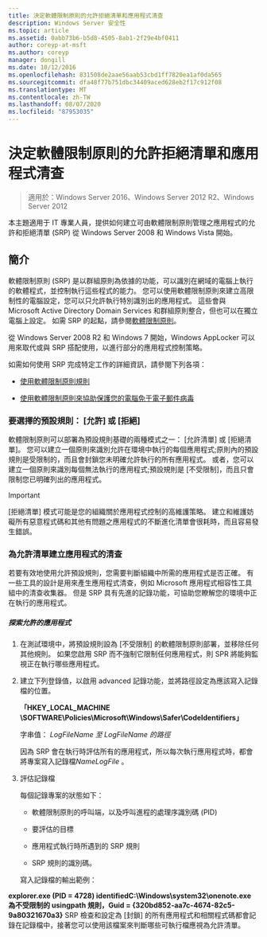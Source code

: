 ```yaml
---
title: 決定軟體限制原則的允許拒絕清單和應用程式清查
description: Windows Server 安全性
ms.topic: article
ms.assetid: 0abb73b6-b5d8-4505-8ab1-2f29e4bf0411
author: coreyp-at-msft
ms.author: coreyp
manager: dongill
ms.date: 10/12/2016
ms.openlocfilehash: 831508de2aae56aab53cbd1ff7820ea1af0da565
ms.sourcegitcommit: dfa48f77b751dbc34409aced628eb2f17c912f08
ms.translationtype: MT
ms.contentlocale: zh-TW
ms.lasthandoff: 08/07/2020
ms.locfileid: "87953035"
---
```

# <a name="determine-allow-deny-list-and-application-inventory-for-software-restriction-policies"></a>決定軟體限制原則的允許拒絕清單和應用程式清查

>適用於：Windows Server 2016、Windows Server 2012 R2、Windows Server 2012

本主題適用于 IT 專業人員，提供如何建立可由軟體限制原則管理之應用程式的允許和拒絕清單 (SRP) 從 Windows Server 2008 和 Windows Vista 開始。

## <a name="introduction"></a>簡介
軟體限制原則 (SRP) 是以群組原則為依據的功能，可以識別在網域的電腦上執行的軟體程式，並控制執行這些程式的能力。 您可以使用軟體限制原則來建立高限制性的電腦設定，您可以只允許執行特別識別出的應用程式。 這些會與 Microsoft Active Directory Domain Services 和群組原則整合，但也可以在獨立電腦上設定。 如需 SRP 的起點，請參閱[軟體限制原則](software-restriction-policies.md)。

從 Windows Server 2008 R2 和 Windows 7 開始，Windows AppLocker 可以用來取代或與 SRP 搭配使用，以進行部分的應用程式控制策略。

如需如何使用 SRP 完成特定工作的詳細資訊，請參閱下列各項：

-   [使用軟體限制原則規則](work-with-software-restriction-policies-rules.md)

-   [使用軟體限制原則來協助保護您的電腦免于電子郵件病毒](use-software-restriction-policies-to-help-protect-your-computer-against-an-email-virus.md)

### <a name="what-default-rule-to-choose-allow-or-deny"></a>要選擇的預設規則： [允許] 或 [拒絕]
軟體限制原則可以部署為預設規則基礎的兩種模式之一： [允許清單] 或 [拒絕清單]。 您可以建立一個原則來識別允許在環境中執行的每個應用程式;原則內的預設規則是受限制的，而且會封鎖您未明確允許執行的所有應用程式。 或者，您可以建立一個原則來識別每個無法執行的應用程式;預設規則是 [不受限制]，而且只會限制您已明確列出的應用程式。

> [!IMPORTANT]
> [拒絕清單] 模式可能是您的組織關於應用程式控制的高維護策略。 建立和維護妨礙所有惡意程式碼和其他有問題之應用程式的不斷進化清單會很耗時，而且容易發生錯誤。

### <a name="create-an-inventory-of-your-applications-for-the-allow-list"></a>為允許清單建立應用程式的清查
若要有效地使用允許預設規則，您需要判斷組織中所需的應用程式是否正確。 有一些工具的設計是用來產生應用程式清查，例如 Microsoft 應用程式相容性工具組中的清查收集器。 但是 SRP 具有先進的記錄功能，可協助您瞭解您的環境中正在執行的應用程式。

##### <a name="to-discover-which-applications-to-allow"></a>探索允許的應用程式

1.  在測試環境中，將預設規則設為 [不受限制] 的軟體限制原則部署，並移除任何其他規則。 如果您啟用 SRP 而不強制它限制任何應用程式，則 SPR 將能夠監視正在執行哪些應用程式。

2.  建立下列登錄值，以啟用 advanced 記錄功能，並將路徑設定為應該寫入記錄檔的位置。

    **「HKEY_LOCAL_MACHINE \SOFTWARE\Policies\Microsoft\Windows\Safer\CodeIdentifiers」**

    字串值： *LogFileName 至 LogFileName 的路徑*

    因為 SRP 會在執行時評估所有的應用程式，所以每次執行應用程式時，都會將專案寫入記錄檔*NameLogFile* 。

3.  評估記錄檔

    每個記錄專案的狀態如下：

    -   軟體限制原則的呼叫端，以及呼叫進程的處理序識別碼 (PID) 

    -   要評估的目標

    -   應用程式執行時所遇到的 SRP 規則

    -   SRP 規則的識別碼。

    寫入記錄檔的輸出範例：

**explorer.exe (PID = 4728) identifiedC:\Windows\system32\onenote.exe 為不受限制的 usingpath 規則，Guid = {320bd852-aa7c-4674-82c5-9a80321670a3}**   SRP 檢查和設定為 [封鎖] 的所有應用程式和相關程式碼都會記錄在記錄檔中，接著您可以使用該檔案來判斷哪些可執行檔應視為允許清單。

